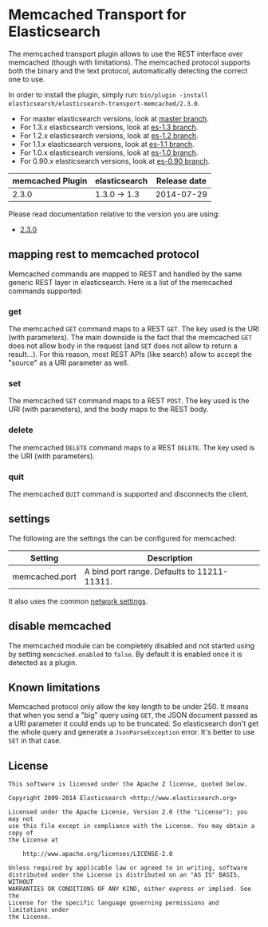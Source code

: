 Memcached Transport for Elasticsearch
==================================

The memcached transport plugin allows to use the REST interface over memcached (though with limitations).
The memcached protocol supports both the binary and the text protocol, automatically detecting the correct one to use.

In order to install the plugin, simply run: `bin/plugin -install elasticsearch/elasticsearch-transport-memcached/2.3.0`.

* For master elasticsearch versions, look at [master branch](https://github.com/elasticsearch/elasticsearch-transport-memcached/tree/master).
* For 1.3.x elasticsearch versions, look at [es-1.3 branch](https://github.com/elasticsearch/elasticsearch-transport-memcached/tree/es-1.3).
* For 1.2.x elasticsearch versions, look at [es-1.2 branch](https://github.com/elasticsearch/elasticsearch-transport-memcached/tree/es-1.2).
* For 1.1.x elasticsearch versions, look at [es-1.1 branch](https://github.com/elasticsearch/elasticsearch-transport-memcached/tree/es-1.1).
* For 1.0.x elasticsearch versions, look at [es-1.0 branch](https://github.com/elasticsearch/elasticsearch-transport-memcached/tree/es-1.0).
* For 0.90.x elasticsearch versions, look at [es-0.90 branch](https://github.com/elasticsearch/elasticsearch-transport-memcached/tree/es-0.90).

|      memcached Plugin       | elasticsearch         | Release date |
|-----------------------------|-----------------------|:------------:|
| 2.3.0                       | 1.3.0 -> 1.3          |  2014-07-29  |

Please read documentation relative to the version you are using:

* [2.3.0](https://github.com/elasticsearch/elasticsearch-transport-memcached/blob/v2.3.0/README.md)


## mapping rest to memcached protocol

Memcached commands are mapped to REST and handled by the same generic REST layer in elasticsearch. Here is a list of the 
memcached commands supported:

### get

The memcached `GET` command maps to a REST `GET`. The key used is the URI (with parameters). The main downside is the 
fact that the memcached `GET` does not allow body in the request (and `SET` does not allow to return a result...). 
For this reason, most REST APIs (like search) allow to accept the "source" as a URI parameter as well.

### set

The memcached `SET` command maps to a REST `POST`. The key used is the URI (with parameters), and the body maps to the REST body.

### delete

The memcached `DELETE` command maps to a REST `DELETE`. The key used is the URI (with parameters).

### quit

The memcached `QUIT` command is supported and disconnects the client.

## settings

The following are the settings the can be configured for memcached:


|       Setting      |                        Description                                 |
|--------------------|--------------------------------------------------------------------|
| memcached.port     | A bind port range. Defaults to 11211-11311.                        |

It also uses the common [network settings](http://www.elasticsearch.org/guide/en/elasticsearch/reference/master/modules-network.html).

## disable memcached

The memcached module can be completely disabled and not started using by setting `memcached.enabled` to `false`.
By default it is enabled once it is detected as a plugin.

## Known limitations

Memcached protocol only allow the key length to be under 250. It means that when you send a "big" query using `GET`,
the JSON document passed as a URI parameter it could ends up to be truncated.
So elasticsearch don't get the whole query and generate a `JsonParseException` error.
It's better to use `SET` in that case.

License
-------

    This software is licensed under the Apache 2 license, quoted below.

    Copyright 2009-2014 Elasticsearch <http://www.elasticsearch.org>

    Licensed under the Apache License, Version 2.0 (the "License"); you may not
    use this file except in compliance with the License. You may obtain a copy of
    the License at

        http://www.apache.org/licenses/LICENSE-2.0

    Unless required by applicable law or agreed to in writing, software
    distributed under the License is distributed on an "AS IS" BASIS, WITHOUT
    WARRANTIES OR CONDITIONS OF ANY KIND, either express or implied. See the
    License for the specific language governing permissions and limitations under
    the License.
